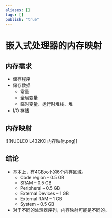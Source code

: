 ```yaml
---
aliases: []
tags: []
publish: "true"
---
```


# 嵌入式处理器的内存映射
## 内存需求
- 储存程序
- 储存数据
	- 常量
	- 全局变量
	- 临时变量、运行时堆栈、堆 
- I/O 存储

## 内存映射
![[NUCLEO L432KC 内存映射.png]]

## 结论
- 基本上，有4GB大小的6个内存区域。
	- Code region – 0.5 GB
	- SRAM – 0.5 GB
	- Peripheral – 0.5 GB
	- External Devices – 1 GB
	- External RAM – 1 GB
	- System – 0.5 GB
- 对于不同的处理器序列，内存映射可能是不同的。